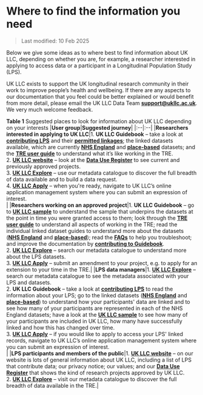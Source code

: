 
# Where to find the information you need

>Last modified: 10 Feb 2025

Below we give some ideas as to where best to find information about UK LLC, depending on whether you are, for example, a researcher interested in applying to access data or a participant in a Longitudinal Population Study (LPS).   

UK LLC exists to support the UK longitudinal research community in their work to improve people’s health and wellbeing. If there are any aspects to our documentation that you feel could be better explained or would benefit from more detail, please email the UK LLC Data Team [**support@ukllc.ac.uk**](mailto:support@ukllc.ac.uk). We very much welcome feedback. 


**Table 1** Suggested places to look for information about UK LLC depending on your interests
|**User group**|**Suggested journey**|
|:--|:--|
|**Researchers interested in applying to UK LLC**|1. **UK LLC Guidebook** – take a look at [**contributing LPS**](https://guidebook.ukllc.ac.uk/docs/lps/lps_introduction) and their [**permitted linkages**](https://guidebook.ukllc.ac.uk/docs/lps/linkages/lps_linkages); the linked datasets available, which are currently [**NHS England**](https://guidebook.ukllc.ac.uk/docs/linked_health_data/nhs_england/nhse_intro) and [**place-based**](https://guidebook.ukllc.ac.uk/docs/linked_geo_data/place_based_intro) datasets; and the [**TRE user guide**](https://guidebook.ukllc.ac.uk/docs/user_guide/introduction) to understand what it’s like working in the TRE.<br>2. [**UK LLC website**](https://ukllc.ac.uk/) – look at the [**Data Use Register**](https://ukllc.ac.uk/data-use-register) to see current and previously approved projects.<br>3. [**UK LLC Explore**](https://explore.ukllc.ac.uk/) – use our metadata catalogue to discover the full breadth of data available and to build a data request.<br>4. [**UK LLC Apply**](https://apply.ukllc.ac.uk/) – when you're ready, navigate to UK LLC’s online application management system where you can submit an expression of interest.<br>|
|**Researchers working on an approved project**|1. **UK LLC Guidebook** – go to [**UK LLC sample**](https://guidebook.ukllc.ac.uk/docs/navigation/sample/ukllc_sample#) to understand the sample that underpins the datasets at the point in time you were granted access to them; look through the [**TRE user guide**](https://guidebook.ukllc.ac.uk/docs/user_guide/introduction) to understand all aspects of working in the TRE; read the individual linked dataset guides to understand more about the datasets ([**NHS England**](https://guidebook.ukllc.ac.uk/docs/linked_health_data/nhs_england/nhse_intro) and [**place-based**](https://guidebook.ukllc.ac.uk/docs/linked_geo_data/place_based_intro)); read the [**FAQs**](https://guidebook.ukllc.ac.uk/docs/faq/faq_intro) to help you troubleshoot; and improve the documentation by [**contributing to Guidebook**](https://guidebook.ukllc.ac.uk/docs/user_guide/contribute).<br>2. [**UK LLC Explore**](https://explore.ukllc.ac.uk/) – search our metadata catalogue to understand more about the LPS datasets.<br>3. [**UK LLC Apply**](https://apply.ukllc.ac.uk/) – submit an amendment to your project, e.g. to apply for an extension to your time in the TRE.|
|**LPS data managers**|1. [**UK LLC Explore**](https://explore.ukllc.ac.uk/) – search our metadata catalogue to see the metadata associated with your LPS and datasets.<br>2. **UK LLC Guidebook** – take a look at [**contributing LPS**](https://guidebook.ukllc.ac.uk/docs/lps/lps_introduction) to read the information about your LPS; go to the linked datasets ([**NHS England**](https://guidebook.ukllc.ac.uk/docs/linked_health_data/nhs_england/nhse_intro) and [**place-based**](https://guidebook.ukllc.ac.uk/docs/linked_geo_data/place_based_intro)) to understand how your participants' data are linked and to see how many of your participants are represented in each of the NHS England datasets; have a look at the [**UK LLC sample**](https://guidebook.ukllc.ac.uk/docs/navigation/sample/ukllc_sample#) to see how many of your participants are included in UK LLC, how many have successfully linked and how this has changed over time.<br>3. [**UK LLC Apply**](https://apply.ukllc.ac.uk/) – if you would like to apply to access your LPS' linked records, navigate to UK LLC’s online application management system where you can submit an expression of interest.<br>|
|**LPS participants and members of the public**|1. [**UK LLC website**](https://ukllc.ac.uk/) – on our website is lots of general information about UK LLC, including a list of LPS that contribute data; our privacy notice; our values; and our [**Data Use Register**](https://ukllc.ac.uk/data-use-register) that shows the kind of research projects approved by UK LLC.<br>2. [**UK LLC Explore**](https://explore.ukllc.ac.uk/) – visit our metadata catalogue to discover the full breadth of data available in the TRE.|





